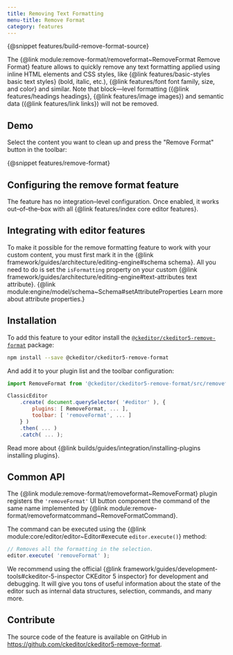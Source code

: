 ```yaml
---
title: Removing Text Formatting
menu-title: Remove Format
category: features
---
```


{@snippet features/build-remove-format-source}

The {@link module:remove-format/removeformat~RemoveFormat Remove Format} feature allows to quickly remove any text formatting applied using inline HTML elements and CSS styles, like {@link features/basic-styles basic text styles} (bold, italic, etc.), {@link features/font font family, size, and color} and similar. Note that block—level formatting ({@link features/headings headings}, {@link features/image images}) and semantic data ({@link features/link links}) will not be removed.

## Demo

Select the content you want to clean up and press the "Remove Format" button in the toolbar:

{@snippet features/remove-format}

## Configuring the remove format feature

The feature has no integration–level configuration. Once enabled, it works out–of–the–box with all {@link features/index core editor features}.

## Integrating with editor features

To make it possible for the remove formatting feature to work with your custom content, you must first mark it in the {@link framework/guides/architecture/editing-engine#schema schema}. All you need to do is set the `isFormatting` property on your custom {@link framework/guides/architecture/editing-engine#text-attributes text attribute}. {@link module:engine/model/schema~Schema#setAttributeProperties Learn more about attribute properties.}

## Installation

To add this feature to your editor install the [`@ckeditor/ckeditor5-remove-format`](https://www.npmjs.com/package/@ckeditor/ckeditor5-remove-format) package:

```bash
npm install --save @ckeditor/ckeditor5-remove-format
```

And add it to your plugin list and the toolbar configuration:

```js
import RemoveFormat from '@ckeditor/ckeditor5-remove-format/src/removeformat';

ClassicEditor
	.create( document.querySelector( '#editor' ), {
		plugins: [ RemoveFormat, ... ],
		toolbar: [ 'removeFormat', ... ]
	} )
	.then( ... )
	.catch( ... );
```

<info-box info>
	Read more about {@link builds/guides/integration/installing-plugins installing plugins}.
</info-box>

## Common API

The {@link module:remove-format/removeformat~RemoveFormat} plugin registers the `'removeFormat'` UI button component the command of the same name implemented by {@link module:remove-format/removeformatcommand~RemoveFormatCommand}.

The command can be executed using the {@link module:core/editor/editor~Editor#execute `editor.execute()`} method:

```js
// Removes all the formatting in the selection.
editor.execute( 'removeFormat' );
```

<info-box>
	We recommend using the official {@link framework/guides/development-tools#ckeditor-5-inspector CKEditor 5 inspector} for development and debugging. It will give you tons of useful information about the state of the editor such as internal data structures, selection, commands, and many more.
</info-box>

## Contribute

The source code of the feature is available on GitHub in https://github.com/ckeditor/ckeditor5-remove-format.
